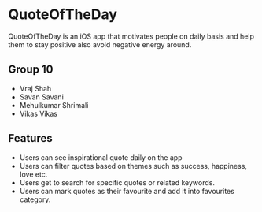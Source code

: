# QuoteOfTheDay

QuoteOfTheDay is an iOS app that motivates people on daily basis and help them to stay positive
also avoid negative energy around.

## Group 10

- Vraj Shah
- Savan Savani
- Mehulkumar Shrimali
- Vikas Vikas

## Features

- Users can see inspirational quote daily on the app
- Users can filter quotes based on themes such as success, happiness, love etc.
- Users get to search for specific quotes or related keywords.
- Users can mark quotes as their favourite and add it into favourites category.
